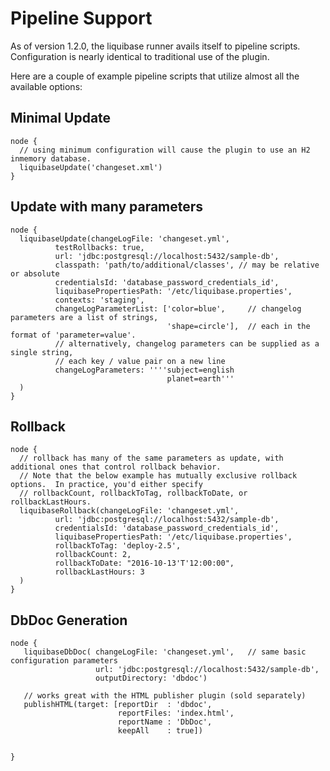 Pipeline Support
================

As of version 1.2.0, the liquibase runner avails itself to pipeline scripts.  Configuration is nearly identical to traditional use of the plugin.
 
Here are a couple of example pipeline scripts that utilize almost all the available options:

Minimal Update
-------
```
node {
  // using minimum configuration will cause the plugin to use an H2 inmemory database.
  liquibaseUpdate('changeset.xml')
}
```

Update with many parameters
-----------
```
node {
  liquibaseUpdate(changeLogFile: 'changeset.yml',
          testRollbacks: true,
          url: 'jdbc:postgresql://localhost:5432/sample-db',
          classpath: 'path/to/additional/classes', // may be relative or absolute
          credentialsId: 'database_password_credentials_id',
          liquibasePropertiesPath: '/etc/liquibase.properties',
          contexts: 'staging',
          changeLogParameterList: ['color=blue',     // changelog parameters are a list of strings,
                                   'shape=circle'],  // each in the format of 'parameter=value'.
          // alternatively, changelog parameters can be supplied as a single string,
          // each key / value pair on a new line
          changeLogParameters: ''''subject=english
                                   planet=earth'''
  )
}
```

Rollback
---------
```
node {
  // rollback has many of the same parameters as update, with additional ones that control rollback behavior.
  // Note that the below example has mutually exclusive rollback options.  In practice, you'd either specify
  // rollbackCount, rollbackToTag, rollbackToDate, or rollbackLastHours.
  liquibaseRollback(changeLogFile: 'changeset.yml',
          url: 'jdbc:postgresql://localhost:5432/sample-db',
          credentialsId: 'database_password_credentials_id',
          liquibasePropertiesPath: '/etc/liquibase.properties',
          rollbackToTag: 'deploy-2.5',
          rollbackCount: 2,
          rollbackToDate: "2016-10-13'T'12:00:00",
          rollbackLastHours: 3
  )
}
```

DbDoc Generation
-----------------

```
node {
   liquibaseDbDoc( changeLogFile: 'changeset.yml',   // same basic configuration parameters
                   url: 'jdbc:postgresql://localhost:5432/sample-db',
                   outputDirectory: 'dbdoc')
                   
   // works great with the HTML publisher plugin (sold separately)                   
   publishHTML(target: [reportDir  : 'dbdoc',
                        reportFiles: 'index.html',
                        reportName : 'DbDoc',
                        keepAll    : true])               
                   

}
```
